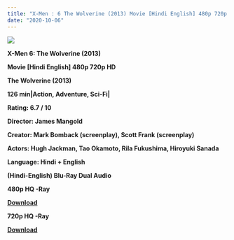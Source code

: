 ```yaml
---
title: "X-Men : 6 The Wolverine (2013) Movie [Hindi English] 480p 720p HD"
date: "2020-10-06"
---
```


[**![](https://1.bp.blogspot.com/-kpeYWYl8o5M/XsojMFwTS5I/AAAAAAAACJc/m7XdQsAO0twFizLmbRUp-A9zo36xXGNUACLcBGAsYHQ/s1600/wolverine_xmen.jpg)**](https://1.bp.blogspot.com/-kpeYWYl8o5M/XsojMFwTS5I/AAAAAAAACJc/m7XdQsAO0twFizLmbRUp-A9zo36xXGNUACLcBGAsYHQ/s1600/wolverine_xmen.jpg)

 **X-Men 6: The Wolverine (2013)**

**Movie \[Hindi English\] 480p 720p HD**

**The Wolverine (2013)**

**126 min|Action, Adventure, Sci-Fi|**

**Rating: 6.7 / 10** 

**Director: James Mangold**

**Creator: Mark Bomback (screenplay), Scott Frank (screenplay)**

**Actors: Hugh Jackman, Tao Okamoto, Rila Fukushima, Hiroyuki Sanada**

**Language: Hindi + English**

 **(Hindi-English) Blu-Ray Dual Audio**

**480p HQ -Ray**

[**Download**](https://coinquint.com/tw13-480p/)

**720p HQ -Ray**

[**Download**](https://coinquint.com/tw13-720p/)
